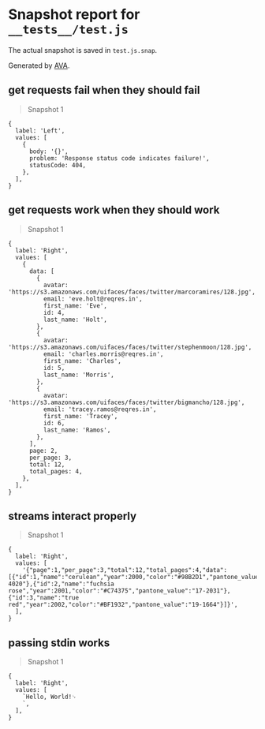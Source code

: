 # Snapshot report for `__tests__/test.js`

The actual snapshot is saved in `test.js.snap`.

Generated by [AVA](https://ava.li).

## get requests fail when they should fail

> Snapshot 1

    {
      label: 'Left',
      values: [
        {
          body: '{}',
          problem: 'Response status code indicates failure!',
          statusCode: 404,
        },
      ],
    }

## get requests work when they should work

> Snapshot 1

    {
      label: 'Right',
      values: [
        {
          data: [
            {
              avatar: 'https://s3.amazonaws.com/uifaces/faces/twitter/marcoramires/128.jpg',
              email: 'eve.holt@reqres.in',
              first_name: 'Eve',
              id: 4,
              last_name: 'Holt',
            },
            {
              avatar: 'https://s3.amazonaws.com/uifaces/faces/twitter/stephenmoon/128.jpg',
              email: 'charles.morris@reqres.in',
              first_name: 'Charles',
              id: 5,
              last_name: 'Morris',
            },
            {
              avatar: 'https://s3.amazonaws.com/uifaces/faces/twitter/bigmancho/128.jpg',
              email: 'tracey.ramos@reqres.in',
              first_name: 'Tracey',
              id: 6,
              last_name: 'Ramos',
            },
          ],
          page: 2,
          per_page: 3,
          total: 12,
          total_pages: 4,
        },
      ],
    }

## streams interact properly

> Snapshot 1

    {
      label: 'Right',
      values: [
        '{"page":1,"per_page":3,"total":12,"total_pages":4,"data":[{"id":1,"name":"cerulean","year":2000,"color":"#98B2D1","pantone_value":"15-4020"},{"id":2,"name":"fuchsia rose","year":2001,"color":"#C74375","pantone_value":"17-2031"},{"id":3,"name":"true red","year":2002,"color":"#BF1932","pantone_value":"19-1664"}]}',
      ],
    }

## passing stdin works

> Snapshot 1

    {
      label: 'Right',
      values: [
        `Hello, World!␊
        `,
      ],
    }
